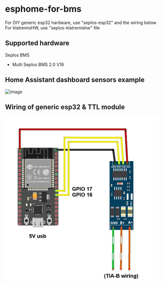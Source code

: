 # esphome-for-bms
For DIY generic esp32 hardware, use "seplos-esp32" and the wiring below
For klatremisHW, use "seplos-klatremishw" file

## Supported hardware
Seplos BMS
* Multi Seplos BMS 2.0 V16

## Home Assistant dashboard sensors example
 ![image](https://github.com/klatremis/esphome-for-bms/blob/main/dashboard.jpg.jpg)

## Wiring of generic esp32 & TTL module
 ![image](https://github.com/klatremis/esphome-for-bms/blob/main/wiring.jpg)

